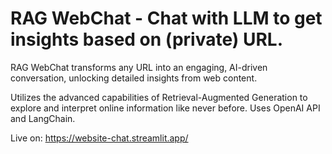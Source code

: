 # RAG WebChat - Chat with LLM to get insights based on (private) URL.

RAG WebChat transforms any URL into an engaging, AI-driven conversation, unlocking detailed insights from web content.

Utilizes the advanced capabilities of Retrieval-Augmented Generation to explore and interpret online information like never before. Uses OpenAI API and LangChain.

Live on: https://website-chat.streamlit.app/
